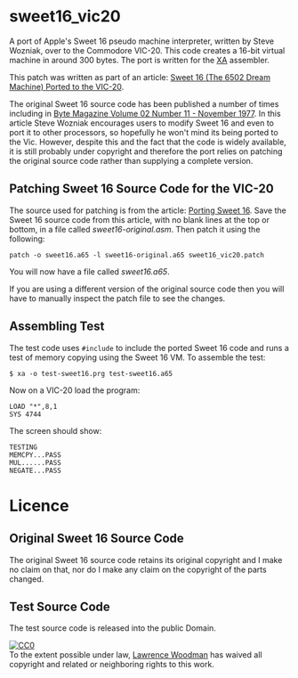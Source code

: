 sweet16_vic20
=============

A port of Apple's Sweet 16 pseudo machine interpreter, written by Steve Wozniak, over to the Commodore VIC-20.  This code creates a 16-bit virtual machine in around 300 bytes.  The port is written for the [XA](https://www.floodgap.com/retrotech/xa/) assembler.

This patch was written as part of an article: [Sweet 16 (The 6502 Dream Machine) Ported to the VIC-20](https://techtinkering.com/articles/sweet-16-the-6502-dream-machine-ported-to-the-vic-20/).

The original Sweet 16 source code has been published a number of times including in [Byte Magazine Volume 02 Number 11 - November 1977](https://archive.org/details/byte-magazine-1977-11-rescan/page/n151/mode/2up).  In this article Steve Wozniak encourages users to modify Sweet 16 and even to port it to other processors, so hopefully he won't mind its being ported to the Vic.  However, despite this and the fact that the code is widely available, it is still probably under copyright and therefore the port relies on patching the original source code rather than supplying a complete version.

## Patching Sweet 16 Source Code for the VIC-20

The source used for patching is from the article: [Porting Sweet 16](http://www.6502.org/source/interpreters/sweet16.htm).  Save the Sweet 16 source code from this article, with no blank lines at the top or bottom, in a file called _sweet16-original.asm_.  Then patch it using the following:

    patch -o sweet16.a65 -l sweet16-original.a65 sweet16_vic20.patch

You will now have a file called _sweet16.a65_.

If you are using a different version of the original source code then you will have to manually inspect the patch file to see the changes.

## Assembling Test

The test code uses `#include` to include the ported Sweet 16 code and runs a test of memory copying using the Sweet 16 VM.  To assemble the test:

    $ xa -o test-sweet16.prg test-sweet16.a65

Now on a VIC-20 load the program:

    LOAD "*",8,1
    SYS 4744


The screen should show:

    TESTING
    MEMCPY...PASS
    MUL......PASS
    NEGATE...PASS


# Licence

## Original Sweet 16 Source Code
The original Sweet 16 source code retains its original copyright and I make no claim on that, nor do I make any claim on the copyright of the parts changed.

## Test Source Code

The test source code is released into the public Domain.

<p xmlns:dct="http://purl.org/dc/terms/">
  <a rel="license"
     href="http://creativecommons.org/publicdomain/zero/1.0/">
    <img src="https://licensebuttons.net/p/zero/1.0/88x31.png" style="border-style: none;" alt="CC0" />
  </a>
  <br />
  To the extent possible under law,
  <a rel="dct:publisher"
     href="https://lawrencewoodman.github.io">
    <span property="dct:title">Lawrence Woodman</span></a>
  has waived all copyright and related or neighboring rights to
  this work.
</p>
